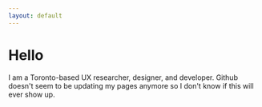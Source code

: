 ```yaml
---
layout: default
---
```


<div class="container">
  <div class="row">
    <div class="col-xs-8 col-xs-offset 2">
      <h1 class="text-center">Hello</h1>
      <p>I am a Toronto-based UX researcher, designer, and developer. Github doesn't seem to be updating my pages anymore so I don't know if this will ever show up.</p>
    </div>
  </div>
</div>
